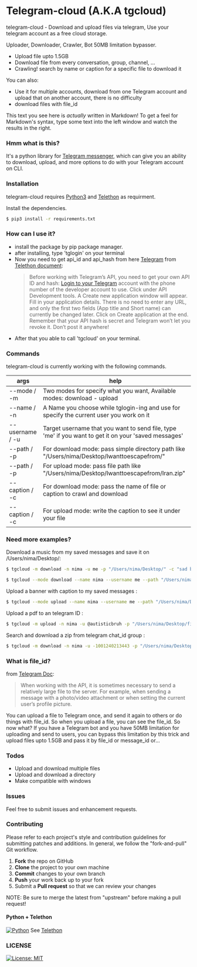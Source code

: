 # Telegram-cloud (A.K.A tgcloud)

telegram-cloud - Download and upload files via telegram, Use your telegram account as a free cloud storage.

Uploader, Downloader, Crawler, Bot 50MB limitation bypasser.

  - Upload file upto 1.5GB
  - Download file from every conversation, group, channel, ...
  - Crawling! search by name or caption for a specific file to download it

You can also:
  - Use it for multiple accounts, download from one Telegram account and upload that on another account, there is no difficulty 
  - download files with file_id

This text you see here is *actually* written in Markdown! To get a feel for Markdown's syntax, type some text into the left window and watch the results in the right.

### Hmm what is this?

It's a python library for [Telegram messenger](https://telegram.org/), which can give you an ability to download, upload, and more options to do with your Telegram account on CLI.

### Installation

telegram-cloud requires [Python3](https://www.python.org/psf-landing/) and [Telethon](https://github.com/LonamiWebs/Telethon) as requirment.

Install the dependencies.

```sh
$ pip3 install -r requirements.txt
```

### How can I use it?
  - install the package by pip package manager.
  - after installing, type 'tglogin' on your terminal
  - Now you need to get api_id and api_hash from here [Telegram](https://my.telegram.org/)
  from [Telethon document](https://docs.telethon.dev/en/latest/basic/signing-in.html):
    >Before working with Telegram’s API, you need to get your own API ID and hash:
    [Login to your Telegram](https://docs.telethon.dev/en/latest/basic/signing-in.html) account with the phone number of the developer account to use.
    Click under API Development tools.
    A Create new application window will appear. Fill in your application details. There is no need to enter any URL, and only the first two fields (App title and Short name) can currently be changed later.
    Click on Create application at the end. Remember that your API hash is secret and Telegram won’t let you revoke it. Don’t post it anywhere!
  - After that you able to call 'tgcloud' on your terminal.
  
### Commands

telegram-cloud is currently working with the following commands. 

| args | help |
| ------ | ------ |
| --mode / -m | Two modes for specify what you want, Available modes: download - upload |
| --name / -n | A Name you choose while tglogin-ing and use for specify the current user you work on it |
| --username / -u | Target username that you want to send file, type 'me' if you want to get it on your 'saved messages' |
| --path / -p | For download mode: pass simple directory path like "/Users/nima/Desktop/Iwanttoescapefrom/"|
| --path / -p | For upload mode: pass file path like "/Users/nima/Desktop/Iwanttoescapefrom/Iran.zip"|
| --caption / -c | For download mode: pass the name of file or caption to crawl and download|
| --caption / -c | For upload mode: write the caption to see it under your file |


### Need more examples?
Download a music from my saved messages and save it on /Users/nima/Desktop/:
```sh
$ tgcloud -m download -n nima -u me -p "/Users/nima/Desktop/" -c "sad but true"
```
```sh
$ tgcloud --mode download --name nima --username me --path "/Users/nima/Desktop/" --caption "sad but true"
```

Upload a banner with caption to my saved messages :
```sh
$ tgcloud --mode upload --name nima --username me --path "/Users/nima/Desktop/banner.png" --caption "Help me"
```

Upload a pdf to an telegram ID :
```sh
$ tgcloud -m upload -n nima -u @autisticbruh -p "/Users/nima/Desktop/file.pdf" -c "Help me"
```
Search and download a zip from telegram chat_id group :
```sh
$ tgcloud -m download -n nima -u -1001240213443 -p "/Users/nima/Desktop/" -c "best memes"
```
### What is file_id?
from [Telegram Doc](https://core.telegram.org/api/files):
>When working with the API, it is sometimes necessary to send a relatively large file to the server. For example, when sending a message with a photo/video attachment or when setting the current user’s profile picture.

You can upload a file to Telegram once, and send it again to others or do things with file_id.
So when you upload a file, you can see the file_id.
So now what? If you have a Telegram bot and you have 50MB limitation for uploading and send to users, you can bypass this limitation by this trick and upload files upto 1.5GB and pass it by file_id or message_id or...

### Todos

 - Upload and download multiple files
 - Upload and download a directory
 - Make compatible with windows

### Issues
Feel free to submit issues and enhancement requests.

### Contributing
Please refer to each project's style and contribution guidelines for submitting patches and additions. In general, we follow the "fork-and-pull" Git workflow.

 1. **Fork** the repo on GitHub
 2. **Clone** the project to your own machine
 3. **Commit** changes to your own branch
 4. **Push** your work back up to your fork
 5. Submit a **Pull request** so that we can review your changes

NOTE: Be sure to merge the latest from "upstream" before making a pull request!

#### Python + Telethon 
[![Python](https://www.python.org/static/community_logos/python-powered-w-200x80.png)](https://www.python.org/psf-landing/)
See [Telethon](https://github.com/LonamiWebs/Telethon)

### LICENSE
[![License: MIT](https://img.shields.io/badge/License-MIT-yellow.svg)](https://opensource.org/licenses/MIT)

